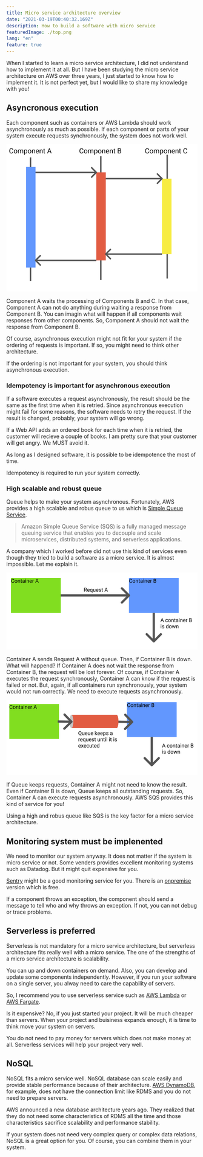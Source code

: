 ```yaml
---
title: Micro service architecture overview
date: "2021-03-19T00:40:32.169Z"
description: How to build a software with micro service
featuredImage: ./top.png
lang: "en"
feature: true
---
```


When I started to learn a micro service architecture, I did not understand how to implement it at all.
But I have been studying the micro service architecture on AWS over three years, I just started to know how to implement it. It is not perfect yet, but I would like to share my knowledge with you!

## Asyncronous execution 

Each component such as containers or AWS Lambda should work asynchronously as much as possible. If each component or parts of your system execute requests synchronously, the system does not work well. 

![async.png](./async.png)


Component A waits the processing of Components B and C. In that case, Component A can not do anything during waiting a response from Component B. You can imagin what will happen if all components wait responses from other components. So, Component A should not wait the response from Component B. 

Of course, asynchronous execution might not fit for your system if the ordering of requests is important. If so, you might need to think other architecture.

If the ordering is not important for your system, you should think asynchronous execution. 

### Idempotency is important for asynchronous execution

If a software executes a request asynchronously, the result should be the same as the first time when it is retried. Since asynchronous execution might fail for some reasons, the software needs to retry the request. If the result is changed, probably, your system will go wrong.

If a Web API adds an ordered book for each time when it is retried, the customer will recieve a couple of books. I am pretty sure that your customer will get angry. We MUST avoid it.

As long as I designed software, it is possible to be idempotence the most of time.

Idempotency is required to run your system correctly.

### High scalable and robust queue 

Queue helps to make your system asynchronous. Fortunately, AWS provides a high scalable and robus queue to us which is [Simple Queue Service](https://aws.amazon.com/sqs/?nc1=h_ls).

> Amazon Simple Queue Service (SQS) is a fully managed message queuing service that enables you to decouple and scale microservices, distributed systems, and serverless applications. 

A company which I worked before did not use this kind of services even though they tried to build a software as a micro service. It is almost impossible. Let me explain it.

![no-queue-image](./no-queue.png)

Container A sends Request A without queue. Then, if Container B is down. What will happend? If Container A does not wait the response from Container B, the request will be lost forever. Of course, if Container A executes the request synchronously, Container A can know if the request is failed or not. But, again, if all containers run synchronously, your system would not run correctly. We need to execute requests asynchronously.

![queue-image](./queue.png)

If Queue keeps requests, Container A might not need to know the result. Even if Container B is down, Queue keeps all outstanding requests. So, Container A can execute requests asynchronously. AWS SQS provides this kind of service for you!

Using a high and robus queue like SQS is the key factor for a micro service architecture.

## Monitoring system must be implenented

We need to monitor our system anyway. It does not matter if the system is micro service or not. Some venders provides excellent monitoring systems such as Datadog. But it might quit expensive for you.

[Sentry](https://sentry.io/welcome/?utm_source=google&utm_medium=cpc&utm_campaign=9575834316&content=463631231007&utm_term=sentry%20application%20monitoring&gclid=Cj0KCQjwl9GCBhDvARIsAFunhsl2Bay-suTrebmudVR2pWyNVXQL3y1RFf8P79Rcb3ymmYXEhMeEoLwaAqHQEALw_wcB) might be a good monitoring service for you. There is an [onpremise](https://github.com/getsentry/onpremise) version which is free. 

If a component throws an exception, the component should send a message to tell who and why throws an exception. If not, you can not debug or trace problems.

## Serverless is preferred

Serverless is not mandatory for a micro service architecture, but serverless architecture fits really well with a micro service. The one of the strengths of a micro service architecture is scalability. 

You can up and down containers on demand. Also, you can develop and update some components independently. However, if you run your software on a single server, you alway need to care the capability of servers. 

So, I recommend you to use serverless service such as [AWS Lambda](https://aws.amazon.com/lambda/?nc1=h_ls) or [AWS Fargate](https://aws.amazon.com/fargate/?nc1=h_ls&whats-new-cards.sort-by=item.additionalFields.postDateTime&whats-new-cards.sort-order=desc&fargate-blogs.sort-by=item.additionalFields.createdDate&fargate-blogs.sort-order=desc).

Is it expensive? No, if you just started your project. It will be much cheaper than servers. When your project and buisiness expands enough, it is time to think move your system on servers.

You do not need to pay money for servers which does not make money at all. Serverless services will help your project very well.

## NoSQL 

NoSQL fits a micro service well. NoSQL database can scale easily and provide stable performance because of their architecture. [AWS DynamoDB](https://aws.amazon.com/dynamodb/?nc1=h_ls), for example, does not have the connection limit like RDMS and you do not need to prepare servers.

AWS announced a new database architecture years ago. They realized that they do not need some characteristics of RDMS all the time and those characteristics sacrifice scalability and performance stability. 

If your system does not need very complex query or complex data relations, NoSQL is a great option for you. Of course, you can combine them in your system.
